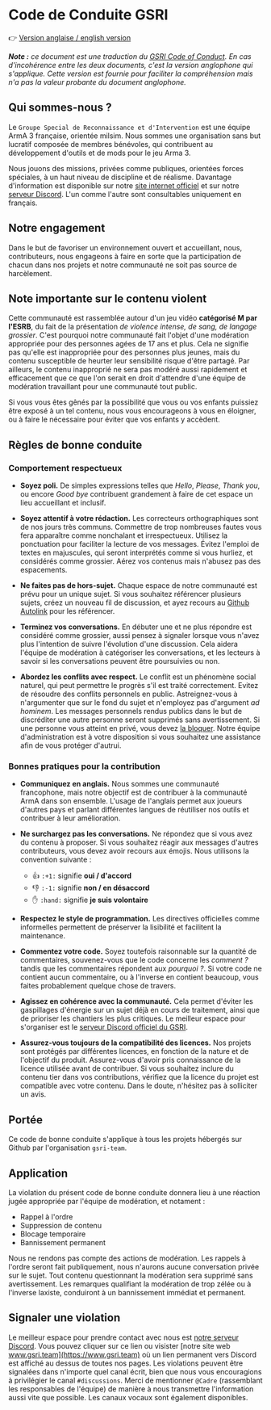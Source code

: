 # Code de Conduite GSRI

👉 [Version anglaise / english version](./CODE_OF_CONDUCT.md)

***Note :** ce document est une traduction du [GSRI Code of Conduct](./CODE_OF_CONDUCT.md). En cas d'incohérence entre les deux documents, c'est la version anglophone qui s'applique. Cette version est fournie pour faciliter la compréhension mais n'a pas la valeur probante du document anglophone.*

## Qui sommes-nous ?

Le `Groupe Special de Reconnaissance et d'Intervention` est une équipe ArmA 3 française, orientée milsim. Nous sommes une organisation sans but lucratif composée de membres bénévoles, qui contribuent au développement d'outils et de mods pour le jeu Arma 3.

Nous jouons des missions, privées comme publiques, orientées forces spéciales, à un haut niveau de discipline et de réalisme. Davantage d'information est disponible sur notre [site internet officiel](https://www.gsri.team) et sur notre [serveur Discord](https://discord.gg/bhMn4jd). L'un comme l'autre sont consultables uniquement en français.

## Notre engagement

Dans le but de favoriser un environnement ouvert et accueillant, nous, contributeurs, nous engageons à faire en sorte que la participation de chacun dans nos projets et notre communauté ne soit pas source de harcèlement.

## Note importante sur le contenu violent

Cette communauté est rassemblée autour d'un jeu vidéo **catégorisé M par l'ESRB**, du fait de la présentation *de violence intense, de sang, de langage grossier*. C'est pourquoi notre communauté fait l'objet d'une modération appropriée pour des personnes agées de 17 ans et plus. Cela ne signifie pas qu'elle est inappropriée pour des personnes plus jeunes, mais du contenu susceptible de heurter leur sensibilité risque d'être partagé. Par ailleurs, le contenu inapproprié ne sera pas modéré aussi rapidement et efficacement que ce que l'on serait en droit d'attendre d'une équipe de modération travaillant pour une communauté tout public.

Si vous vous êtes gênés par la possibilité que vous ou vos enfants puissiez être exposé à un tel contenu, nous vous encourageons à vous en éloigner, ou à faire le nécessaire pour éviter que vos enfants y accèdent.

## Règles de bonne conduite

### Comportement respectueux

* **Soyez poli.** De simples expressions telles que *Hello*, *Please*, *Thank you*, ou encore *Good bye* contribuent grandement à faire de cet espace un lieu accueillant et inclusif.

* **Soyez attentif à votre rédaction.** Les correcteurs orthographiques sont de nos jours très communs. Commettre de trop nombreuses fautes vous fera apparaître comme nonchalant et irrespectueux. Utilisez la ponctuation pour faciliter la lecture de vos messages. Évitez l'emploi de textes en majuscules, qui seront interprétés comme si vous hurliez, et considérés comme grossier. Aérez vos contenus mais n'abusez pas des espacements.

* **Ne faites pas de hors-sujet.** Chaque espace de notre communauté est prévu pour un unique sujet. Si vous souhaitez référencer plusieurs sujets, créez un nouveau fil de discussion, et ayez recours au [Github Autolink](https://help.github.com/en/articles/autolinked-references-and-urls) pour les référencer.

* **Terminez vos conversations.** En débuter une et ne plus répondre est considéré comme grossier, aussi pensez à signaler lorsque vous n'avez plus l'intention de suivre l'évolution d'une discussion. Cela aidera l'équipe de modération à catégoriser les conversations, et les lecteurs à savoir si les conversations peuvent être poursuivies ou non.

* **Abordez les conflits avec respect.** Le conflit est un phénomène social naturel, qui peut permettre le progrès s'il est traité correctement. Evitez de résoudre des conflits personnels en public. Astreignez-vous à n'argumenter que sur le fond du sujet et n'employez pas d'argument _ad hominem_. Les messages personnels rendus publics dans le but de discréditer une autre personne seront supprimés sans avertissement. Si une personne vous atteint en privé, vous devez [la bloquer](https://help.github.com/en/articles/blocking-a-user-from-your-personal-account). Notre équipe d'administration est à votre disposition si vous souhaitez une assistance afin de vous protéger d'autrui.

### Bonnes pratiques pour la contribution

* **Communiquez en anglais.** Nous sommes une communauté francophone, mais notre objectif est de contribuer à la communauté ArmA dans son ensemble. L'usage de l'anglais permet aux joueurs d'autres pays et parlant différentes langues de réutiliser nos outils et contribuer à leur amélioration.

* **Ne surchargez pas les conversations.** Ne répondez que si vous avez du contenu à proposer. Si vous souhaitez réagir aux messages d'autres contributeurs, vous devez avoir recours aux émojis. Nous utilisons la convention suivante :
  * :+1: `:+1:` signifie **oui / d'accord**
  * :-1: `:-1:` signifie **non / en désaccord**
  * :hand: `:hand:` signifie **je suis volontaire**
  
* **Respectez le style de programmation.** Les directives officielles comme informelles permettent de préserver la lisibilité et facilitent la maintenance.

* **Commentez votre code.** Soyez toutefois raisonnable sur la quantité de commentaires, souvenez-vous que le code concerne les *comment ?* tandis que les commentaires répondent aux *pourquoi ?*. Si votre code ne contient aucun commentaire, ou à l'inverse en contient beaucoup, vous faites probablement quelque chose de travers.

* **Agissez en cohérence avec la communauté.** Cela permet d'éviter les gaspillages d'énergie sur un sujet déjà en cours de traitement, ainsi que de prioriser les chantiers les plus critiques. Le meilleur espace pour s'organiser est le [serveur Discord officiel du GSRI](https://discord.gg/bhMn4jd).

* **Assurez-vous toujours de la compatibilité des licences.** Nos projets sont protégés par différentes licences, en fonction de la nature et de l'objectif du produit. Assurez-vous d'avoir pris connaissance de la licence utilisée avant de contribuer. Si vous souhaitez inclure du contenu tier dans vos contributions, vérifiez que la licence du projet est compatible avec votre contenu. Dans le doute, n'hésitez pas à solliciter un avis.

## Portée

Ce code de bonne conduite s'applique à tous les projets hébergés sur Github par l'organisation `gsri-team`.

## Application

La violation du présent code de bonne conduite donnera lieu à une réaction jugée appropriée par l'équipe de modération, et notament :

* Rappel à l'ordre
* Suppression de contenu
* Blocage temporaire
* Bannissement permanent
 
Nous ne rendons pas compte des actions de modération. Les rappels à l'ordre seront fait publiquement, nous n'aurons aucune conversation privée sur le sujet. Tout contenu questionnant la modération sera supprimé sans avertissement. Les remarques qualifiant la modération de trop zélée ou à l'inverse laxiste, conduiront à un bannissement immédiat et permanent.

## Signaler une violation

Le meilleur espace pour prendre contact avec nous est [notre serveur Discord](https://discord.gg/bhMn4jd). Vous pouvez cliquer sur ce lien ou visister [notre site web www.gsri.team](https://www.gsri.team) où un lien permanent vers Discord est affiché au dessus de toutes nos pages. Les violations peuvent être signalées dans n'importe quel canal écrit, bien que nous vous encouragions à privilégier le canal `#discussions`. Merci de mentionner `@Cadre` (rassemblant les responsables de l'équipe) de manière à nous transmettre l'information aussi vite que possible. Les canaux vocaux sont également disponibles.
